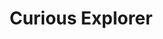 ---
title: "Curious Explorer"
layout: layouts/question.njk
des: "More IndiaAsksWhy content!"
pagination:
  data: collections.question
  size: 10
  reverse: true
  alias: questions
---
